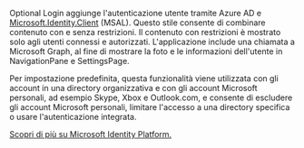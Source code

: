 ﻿Optional Login aggiunge l'autenticazione utente tramite Azure AD e [Microsoft.Identity.Client](https://www.nuget.org/packages/Microsoft.Identity.Client) (MSAL).
Questo stile consente di combinare contenuto con e senza restrizioni. Il contenuto con restrizioni è mostrato solo agli utenti connessi e autorizzati.
L'applicazione include una chiamata a Microsoft Graph, al fine di mostrare la foto e le informazioni dell'utente in NavigationPane e SettingsPage.

Per impostazione predefinita, questa funzionalità viene utilizzata con gli account in una directory organizzativa e con gli account Microsoft personali, ad esempio Skype, Xbox e Outlook.com, e consente di escludere gli account Microsoft personali, limitare l'accesso a una directory specifica o usare l'autenticazione integrata.

[Scopri di più su Microsoft Identity Platform.](https://docs.microsoft.com/azure/active-directory/develop/v2-overview)
